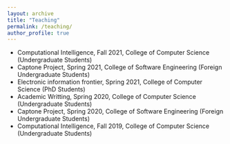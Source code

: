 ```yaml
---
layout: archive
title: "Teaching"
permalink: /teaching/
author_profile: true
---
```


* Computational Intelligence, Fall 2021, College of Computer Science (Undergraduate Students)
* Captone Project, Spring 2021, College of Software Engineering (Foreign Undergraduate Students)
* Electronic information frontier, Spring 2021, College of Computer Science (PhD Students)
* Academic Writting, Spring 2020, College of Computer Science (Undergraduate Students)
* Captone Project, Spring 2020, College of Software Engineering (Foreign Undergraduate Students)
* Computational Intelligence, Fall 2019, College of Computer Science (Undergraduate Students)

